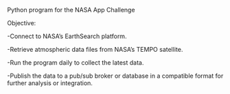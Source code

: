 Python program for the NASA App Challenge

Objective:

-Connect to NASA’s EarthSearch platform.

-Retrieve atmospheric data files from NASA’s TEMPO satellite.

-Run the program daily to collect the latest data.

-Publish the data to a pub/sub broker or database in a compatible format for further analysis or integration.

